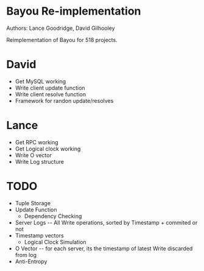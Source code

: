 # Bayou Re-implementation

Authors: Lance Goodridge, David Gilhooley

Reimplementation of Bayou for 518 projects.

# David 

* Get MySQL working
* Write client update function
* Write client resolve function
* Framework for randon update/resolves

# Lance 

* Get RPC working
* Get Logical clock working
* Write O vector
* Write Log structure

# TODO

* Tuple Storage 
* Update Function
    * Dependency Checking 
* Server Logs -- All Write operations, sorted by Timestamp + commited or not
* Timestamp vectors
    * Logical Clock Simulation
* O Vector -- for each server, its the timestamp of latest Write discarded from log
* Anti-Entropy

